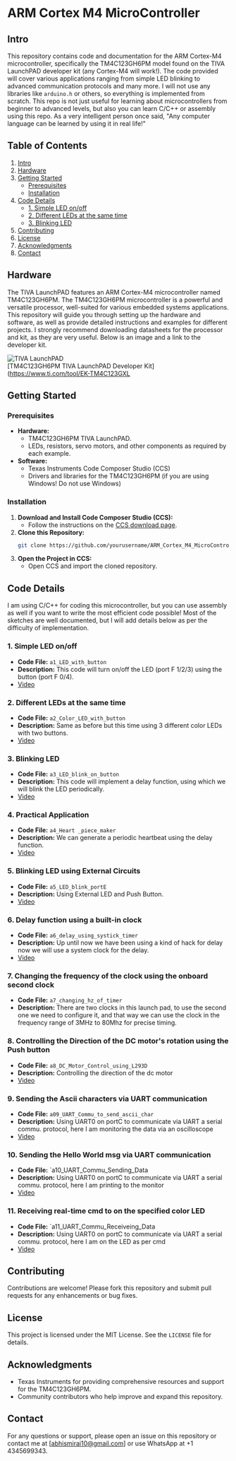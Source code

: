 # ARM Cortex M4 MicroController

## Intro

This repository contains code and documentation for the ARM Cortex-M4 microcontroller, specifically the TM4C123GH6PM model found on the TIVA LaunchPAD developer kit (any Cortex-M4 will work!). The code provided will cover various applications ranging from simple LED blinking to advanced communication protocols and many more. I will not use any libraries like `arduino.h` or others, so everything is implemented from scratch. This repo is not just useful for learning about microcontrollers from beginner to advanced levels, but also you can learn C/C++ or assembly using this repo. As a very intelligent person once said, "Any computer language can be learned by using it in real life!"


## Table of Contents
1. [Intro](#intro)
2. [Hardware](#hardware)
3. [Getting Started](#getting-started)
    - [Prerequisites](#prerequisites)
    - [Installation](#installation)
4. [Code Details](#code-details)
    - [1. Simple LED on/off](#1-simple-led-onoff)
    - [2. Different LEDs at the same time](#2-different-leds-at-the-same-time)
    - [3. Blinking LED](#3-blinking-led)
5. [Contributing](#contributing)
6. [License](#license)
7. [Acknowledgments](#acknowledgments)
8. [Contact](#contact)

## Hardware

The TIVA LaunchPAD features an ARM Cortex-M4 microcontroller named TM4C123GH6PM. The TM4C123GH6PM microcontroller is a powerful and versatile processor, well-suited for various embedded systems applications. This repository will guide you through setting up the hardware and software, as well as provide detailed instructions and examples for different projects. I strongly recommend downloading datasheets for the processor and kit, as they are very useful. Below is an image and a link to the developer kit.

![TIVA LaunchPAD](https://github.com/abhismirai10/ARM_Cortex_M4_MicroController/assets/121724635/13acc5be-48a2-4a26-89b3-509de1291eda)  
[TM4C123GH6PM TIVA LaunchPAD Developer Kit](https://www.ti.com/tool/EK-TM4C123GXL


## Getting Started

### Prerequisites

- **Hardware:**
  - TM4C123GH6PM TIVA LaunchPAD.
  - LEDs, resistors, servo motors, and other components as required by each example.
- **Software:**
  - Texas Instruments Code Composer Studio (CCS)
  - Drivers and libraries for the TM4C123GH6PM (if you are using Windows! Do not use Windows)

### Installation

1. **Download and Install Code Composer Studio (CCS):**
   - Follow the instructions on the [CCS download page](https://www.ti.com/tool/CCSTUDIO).
2. **Clone this Repository:**
   ```sh
   git clone https://github.com/yourusername/ARM_Cortex_M4_MicroController.git
   ```
3. **Open the Project in CCS:**
   - Open CCS and import the cloned repository.


## Code Details

I am using C/C++ for coding this microcontroller, but you can use assembly as well if you want to write the most efficient code possible! Most of the sketches are well documented, but I will add details below as per the difficulty of implementation.

### 1. Simple LED on/off
- **Code File:** `a1_LED_with_button`
- **Description:** This code will turn on/off the LED (port F 1/2/3) using the button (port F 0/4).
- [Video](https://youtu.be/uZM3S-P_QH0)

### 2. Different LEDs at the same time
- **Code File:** `a2_Color_LED_with_button`
- **Description:** Same as before but this time using 3 different color LEDs with two buttons.
- [Video](https://youtu.be/-cigAuxJvFA)

### 3. Blinking LED
- **Code File:** `a3_LED_blink_on_button`
- **Description:** This code will implement a delay function, using which we will blink the LED periodically.
- [Video](https://youtu.be/_e20fkPInfk)

### 4. Practical Application
- **Code File:** `a4_Heart _piece_maker`
- **Description:** We can generate a periodic heartbeat using the delay function.
- [Video](https://youtu.be/jsTTCv8WGcw)

### 5. Blinking LED using External Circuits
- **Code File:** `a5_LED_blink_portE`
- **Description:** Using External LED and Push Button.
- [Video](https://youtu.be/RJPthKYKAvI)

### 6. Delay function using a built-in clock
- **Code File:** `a6_delay_using_systick_timer`
- **Description:** Up until now we have been using a kind of hack for delay now we will use a system clock for the delay.
- [Video](https://youtu.be/pgsQGlkQow4)

### 7. Changing the frequency of the clock using the onboard second clock
- **Code File:** `a7_changing_hz_of_timer`
- **Description:** There are two clocks in this launch pad, to use the second one we need to configure it, and that way
                   we can use the clock in the frequency range of 3MHz to 80Mhz for precise timing.

### 8. Controlling the Direction of the DC motor's rotation using the Push button
- **Code File:** `a8_DC_Motor_Control_using_L293D`
- **Description:** Controlling the direction of the dc motor
- [Video](https://youtu.be/7iFsb9ENQj0)

### 9. Sending the Ascii characters via UART communication
- **Code File:** `a09_UART_Commu_to_send_ascii_char`
- **Description:** Using UART0 on portC to communicate via UART a serial commu. protocol, here I am monitoring the data via an oscilloscope
- [Video](https://youtu.be/B_e1Zu_2wYs?si=y7zaa07DqUy2mtpz)

### 10. Sending the Hello World msg via UART communication
- **Code File:** `a10_UART_Commu_Sending_Data
- **Description:** Using UART0 on portC to communicate via UART a serial commu. protocol, here I am printing to the monitor
- [Video](https://youtu.be/w4y-p872lTk)

### 11. Receiving real-time cmd to on the specified color LED
- **Code File:** `a11_UART_Commu_Receiveing_Data
- **Description:** Using UART0 on portC to communicate via UART a serial commu. protocol, here I am on the LED as per cmd
- [Video](https://youtu.be/t_uaFNJF0c8)

## Contributing

Contributions are welcome! Please fork this repository and submit pull requests for any enhancements or bug fixes.

## License

This project is licensed under the MIT License. See the `LICENSE` file for details.

## Acknowledgments

- Texas Instruments for providing comprehensive resources and support for the TM4C123GH6PM.
- Community contributors who help improve and expand this repository.

## Contact

For any questions or support, please open an issue on this repository or contact me at [abhismirai10@gmail.com] or use WhatsApp at +1 4345699343.
